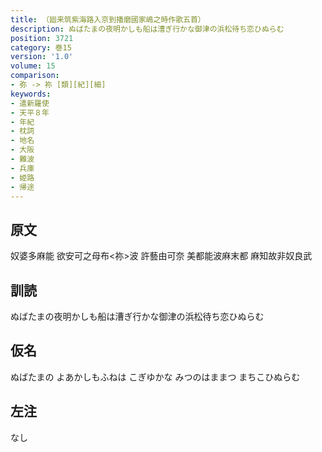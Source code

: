 ```yaml
---
title: （廻来筑紫海路入京到播磨國家嶋之時作歌五首）
description: ぬばたまの夜明かしも船は漕ぎ行かな御津の浜松待ち恋ひぬらむ
position: 3721
category: 巻15
version: '1.0'
volume: 15
comparison:
- 弥 -> 祢 [類][紀][細]
keywords:
- 遣新羅使
- 天平８年
- 年紀
- 枕詞
- 地名
- 大阪
- 難波
- 兵庫
- 姫路
- 帰途
---
```


## 原文

奴婆多麻能 欲安可之母布<祢>波 許藝由可奈 美都能波麻末都 麻知故非奴良武

## 訓読

ぬばたまの夜明かしも船は漕ぎ行かな御津の浜松待ち恋ひぬらむ

## 仮名

ぬばたまの よあかしもふねは こぎゆかな みつのはままつ まちこひぬらむ

## 左注

なし
